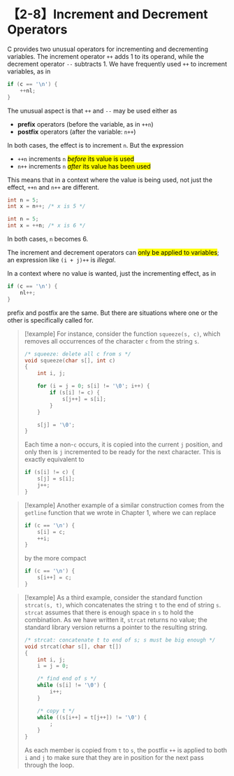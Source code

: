 # 【2-8】Increment and Decrement Operators

C provides two unusual operators for incrementing and decrementing variables. The increment operator `++` adds 1 to its operand, while the decrement operator `--` subtracts 1. We have frequently used `++` to increment variables, as in

```c
if (c == '\n') {
    ++nl;
}
```

The unusual aspect is that `++` and `--` may be used either as

- **prefix** operators (before the variable, as in `++n`)
- **postfix** operators (after the variable: `n++`)

In both cases, the effect is to increment `n`. But the expression

- `++n` increments `n` <mark>*before* its value is used</mark>
- `n++` increments `n` <mark>*after* its value has been used</mark>

This means that in a context where the value is being used, not just the effect, `++n` and `n++` are different.

```c
int n = 5;
int x = n++; /* x is 5 */
```

```c
int n = 5;
int x = ++n; /* x is 6 */
```

In both cases, `n` becomes 6.

The increment and decrement operators can <mark>only be applied to variables</mark>; an expression like `(i + j)++` is *illegal*.

In a context where no value is wanted, just the incrementing effect, as in

```c
if (c == '\n') {
    nl++;
}
```

prefix and postfix are the same. But there are situations where one or the other is specifically called for.

> [!example]
> For instance, consider the function `squeeze(s, c)`, which removes all occurrences of the character `c` from the string `s`.
>
> ```c
> /* squeeze: delete all c from s */
> void squeeze(char s[], int c)
> {
>     int i, j;
>
>     for (i = j = 0; s[i] != '\0'; i++) {
>         if (s[i] != c) {
>             s[j++] = s[i];
>         }
>     }
>
>     s[j] = '\0';
> }
> ```
>
> Each time a non-`c` occurs, it is copied into the current `j` position, and only then is `j` incremented to be ready for the next character. This is exactly equivalent to
>
> ```c
> if (s[i] != c) {
>     s[j] = s[i];
>     j++;
> }
> ```

> [!example]
> Another example of a similar construction comes from the `getline` function that we wrote in Chapter 1, where we can replace
>
> ```c
> if (c == '\n') {
>     s[i] = c;
>     ++i;
> }
> ```
>
> by the more compact
>
> ```c
> if (c == '\n') {
>     s[i++] = c;
> }
> ```

> [!example]
> As a third example, consider the standard function `strcat(s, t)`, which concatenates the string `t` to the end of string `s`. `strcat` assumes that there is enough space in `s` to hold the combination. As we have written it, `strcat` returns no value; the standard library version returns a pointer to the resulting string.
>
> ```c
> /* strcat: concatenate t to end of s; s must be big enough */
> void strcat(char s[], char t[])
> {
>     int i, j;
>     i = j = 0;
>
>     /* find end of s */
>     while (s[i] != '\0') {
>         i++;
>     }
>
>     /* copy t */
>     while ((s[i++] = t[j++]) != '\0') {
>         ;
>     }
> }
> ```
>
> As each member is copied from `t` to `s`, the postfix `++` is applied to both `i` and `j` to make sure that they are in position for the next pass through the loop.
